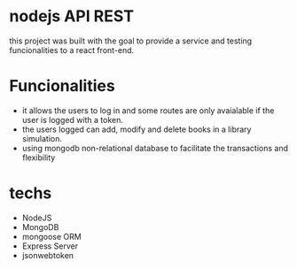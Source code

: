 # nodejs API REST

this project was built with the goal to provide a service and testing 
funcionalities to a react front-end.

# Funcionalities
 - it allows the users to log in and some routes are only avaialable if the user is logged with a token.
 - the users logged can add, modify and delete books in a library simulation.
 - using mongodb non-relational database to facilitate the transactions and flexibility

# techs
- NodeJS
- MongoDB
- mongoose ORM
- Express Server
- jsonwebtoken
